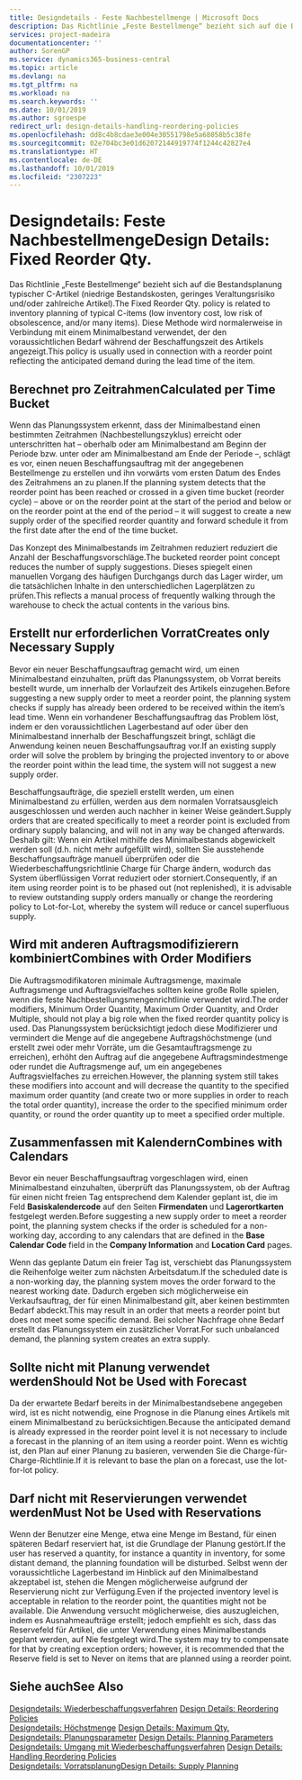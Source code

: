 ```yaml
---
title: Designdetails - Feste Nachbestellmenge | Microsoft Docs
description: Das Richtlinie „Feste Bestellmenge“ bezieht sich auf die Bestandsplanung typischer C-Artikel (niedrige Bestandskosten, geringes Veraltungsrisiko und/oder zahlreiche Artikel). Diese Methode wird normalerweise in Verbindung mit einem Minimalbestand verwendet, der den voraussichtlichen Bedarf während der Beschaffungszeit des Artikels angezeigt.
services: project-madeira
documentationcenter: ''
author: SorenGP
ms.service: dynamics365-business-central
ms.topic: article
ms.devlang: na
ms.tgt_pltfrm: na
ms.workload: na
ms.search.keywords: ''
ms.date: 10/01/2019
ms.author: sgroespe
redirect_url: design-details-handling-reordering-policies
ms.openlocfilehash: dd8c4b8cdae3e004e30551798e5a68058b5c38fe
ms.sourcegitcommit: 02e704bc3e01d62072144919774f1244c42827e4
ms.translationtype: HT
ms.contentlocale: de-DE
ms.lasthandoff: 10/01/2019
ms.locfileid: "2307223"
---
```

# <a name="design-details-fixed-reorder-qty"></a><span data-ttu-id="4e860-104">Designdetails: Feste Nachbestellmenge</span><span class="sxs-lookup"><span data-stu-id="4e860-104">Design Details: Fixed Reorder Qty.</span></span>
<span data-ttu-id="4e860-105">Das Richtlinie „Feste Bestellmenge“ bezieht sich auf die Bestandsplanung typischer C-Artikel (niedrige Bestandskosten, geringes Veraltungsrisiko und/oder zahlreiche Artikel).</span><span class="sxs-lookup"><span data-stu-id="4e860-105">The Fixed Reorder Qty. policy is related to inventory planning of typical C-items (low inventory cost, low risk of obsolescence, and/or many items).</span></span> <span data-ttu-id="4e860-106">Diese Methode wird normalerweise in Verbindung mit einem Minimalbestand verwendet, der den voraussichtlichen Bedarf während der Beschaffungszeit des Artikels angezeigt.</span><span class="sxs-lookup"><span data-stu-id="4e860-106">This policy is usually used in connection with a reorder point reflecting the anticipated demand during the lead time of the item.</span></span>  

## <a name="calculated-per-time-bucket"></a><span data-ttu-id="4e860-107">Berechnet pro Zeitrahmen</span><span class="sxs-lookup"><span data-stu-id="4e860-107">Calculated per Time Bucket</span></span>  
 <span data-ttu-id="4e860-108">Wenn das Planungssystem erkennt, dass der Minimalbestand einen bestimmten Zeitrahmen (Nachbestellungszyklus) erreicht oder unterschritten hat – oberhalb oder am Minimalbestand am Beginn der Periode bzw. unter oder am Minimalbestand am Ende der Periode –, schlägt es vor, einen neuen Beschaffungsauftrag mit der angegebenen Bestellmenge zu erstellen und ihn vorwärts vom ersten Datum des Endes des Zeitrahmens an zu planen.</span><span class="sxs-lookup"><span data-stu-id="4e860-108">If the planning system detects that the reorder point has been reached or crossed in a given time bucket (reorder cycle) – above or on the reorder point at the start of the period and below or on the reorder point at the end of the period – it will suggest to create a new supply order of the specified reorder quantity and forward schedule it from the first date after the end of the time bucket.</span></span>  

 <span data-ttu-id="4e860-109">Das Konzept des Minimalbestands im Zeitrahmen reduziert reduziert die Anzahl der Beschaffungsvorschläge.</span><span class="sxs-lookup"><span data-stu-id="4e860-109">The bucketed reorder point concept reduces the number of supply suggestions.</span></span> <span data-ttu-id="4e860-110">Dieses spiegelt einen manuellen Vorgang des häufigen Durchgangs durch das Lager wirder, um die tatsächlichen Inhalte in den unterschiedlichen Lagerplätzen zu prüfen.</span><span class="sxs-lookup"><span data-stu-id="4e860-110">This reflects a manual process of frequently walking through the warehouse to check the actual contents in the various bins.</span></span>  

## <a name="creates-only-necessary-supply"></a><span data-ttu-id="4e860-111">Erstellt nur erforderlichen Vorrat</span><span class="sxs-lookup"><span data-stu-id="4e860-111">Creates only Necessary Supply</span></span>  
 <span data-ttu-id="4e860-112">Bevor ein neuer Beschaffungsauftrag gemacht wird, um einen Minimalbestand einzuhalten, prüft das Planungssystem, ob Vorrat bereits bestellt wurde, um innerhalb der Vorlaufzeit des Artikels einzugehen.</span><span class="sxs-lookup"><span data-stu-id="4e860-112">Before suggesting a new supply order to meet a reorder point, the planning system checks if supply has already been ordered to be received within the item’s lead time.</span></span> <span data-ttu-id="4e860-113">Wenn ein vorhandener Beschaffungsauftrag das Problem löst, indem er den voraussichtlichen Lagerbestand auf oder über den Minimalbestand innerhalb der Beschaffungszeit bringt, schlägt die Anwendung keinen neuen Beschaffungsauftrag vor.</span><span class="sxs-lookup"><span data-stu-id="4e860-113">If an existing supply order will solve the problem by bringing the projected inventory to or above the reorder point within the lead time, the system will not suggest a new supply order.</span></span>  

 <span data-ttu-id="4e860-114">Beschaffungsaufträge, die speziell erstellt werden, um einen Minimalbestand zu erfüllen, werden aus dem normalen Vorratsausgleich ausgeschlossen und werden auch nachher in keiner Weise geändert.</span><span class="sxs-lookup"><span data-stu-id="4e860-114">Supply orders that are created specifically to meet a reorder point is excluded from ordinary supply balancing, and will not in any way be changed afterwards.</span></span> <span data-ttu-id="4e860-115">Deshalb gilt: Wenn ein Artikel mithilfe des Minimalbestands abgewickelt werden soll (d.h. nicht mehr aufgefüllt wird), sollten Sie ausstehende Beschaffungsaufträge manuell überprüfen oder die Wiederbeschaffungsrichtlinie Charge für Charge ändern, wodurch das System überflüssigen Vorrat reduziert oder storniert.</span><span class="sxs-lookup"><span data-stu-id="4e860-115">Consequently, if an item using reorder point is to be phased out (not replenished), it is advisable to review outstanding supply orders manually or change the reordering policy to Lot-for-Lot, whereby the system will reduce or cancel superfluous supply.</span></span>  

## <a name="combines-with-order-modifiers"></a><span data-ttu-id="4e860-116">Wird mit anderen Auftragsmodifizierern kombiniert</span><span class="sxs-lookup"><span data-stu-id="4e860-116">Combines with Order Modifiers</span></span>  
 <span data-ttu-id="4e860-117">Die Auftragsmodifikatoren minimale Auftragsmenge, maximale Auftragsmenge und Auftragsvielfaches sollten keine große Rolle spielen, wenn die feste Nachbestellungsmengenrichtlinie verwendet wird.</span><span class="sxs-lookup"><span data-stu-id="4e860-117">The order modifiers, Minimum Order Quantity, Maximum Order Quantity, and Order Multiple, should not play a big role when the fixed reorder quantity policy is used.</span></span> <span data-ttu-id="4e860-118">Das Planungssystem berücksichtigt jedoch diese Modifizierer und vermindert die Menge auf die angegebene Auftragshöchstmenge (und erstellt zwei oder mehr Vorräte, um die Gesamtauftragsmenge zu erreichen), erhöht den Auftrag auf die angegebene Auftragsmindestmenge oder rundet die Auftragsmenge auf, um ein angegebenes Auftragsvielfaches zu erreichen.</span><span class="sxs-lookup"><span data-stu-id="4e860-118">However, the planning system still takes these modifiers into account and will decrease the quantity to the specified maximum order quantity (and create two or more supplies in order to reach the total order quantity), increase the order to the specified minimum order quantity, or round the order quantity up to meet a specified order multiple.</span></span>  

## <a name="combines-with-calendars"></a><span data-ttu-id="4e860-119">Zusammenfassen mit Kalendern</span><span class="sxs-lookup"><span data-stu-id="4e860-119">Combines with Calendars</span></span>  
 <span data-ttu-id="4e860-120">Bevor ein neuer Beschaffungsauftrag vorgeschlagen wird, einen Minimalbestand einzuhalten, überprüft das Planungssystem, ob der Auftrag für einen nicht freien Tag entsprechend dem Kalender geplant ist, die im Feld **Basiskalendercode** auf den Seiten **Firmendaten** und **Lagerortkarten** festgelegt werden.</span><span class="sxs-lookup"><span data-stu-id="4e860-120">Before suggesting a new supply order to meet a reorder point, the planning system checks if the order is scheduled for a non-working day, according to any calendars that are defined in the **Base Calendar Code** field in the **Company Information** and **Location Card** pages.</span></span>  

 <span data-ttu-id="4e860-121">Wenn das geplante Datum ein freier Tag ist, verschiebt das Planungssystem die Reihenfolge weiter zum nächsten Arbeitsdatum.</span><span class="sxs-lookup"><span data-stu-id="4e860-121">If the scheduled date is a non-working day, the planning system moves the order forward to the nearest working date.</span></span> <span data-ttu-id="4e860-122">Dadurch ergeben sich möglicherweise ein Verkaufsauftrag, der für einen Minimalbestand gilt, aber keinen bestimmten Bedarf abdeckt.</span><span class="sxs-lookup"><span data-stu-id="4e860-122">This may result in an order that meets a reorder point but does not meet some specific demand.</span></span> <span data-ttu-id="4e860-123">Bei solcher Nachfrage ohne Bedarf erstellt das Planungssystem ein zusätzlicher Vorrat.</span><span class="sxs-lookup"><span data-stu-id="4e860-123">For such unbalanced demand, the planning system creates an extra supply.</span></span>  

## <a name="should-not-be-used-with-forecast"></a><span data-ttu-id="4e860-124">Sollte nicht mit Planung verwendet werden</span><span class="sxs-lookup"><span data-stu-id="4e860-124">Should Not be Used with Forecast</span></span>  
 <span data-ttu-id="4e860-125">Da der erwartete Bedarf bereits in der Minimalbestandsebene angegeben wird, ist es nicht notwendig, eine Prognose in die Planung eines Artikels mit einem Minimalbestand zu berücksichtigen.</span><span class="sxs-lookup"><span data-stu-id="4e860-125">Because the anticipated demand is already expressed in the reorder point level it is not necessary to include a forecast in the planning of an item using a reorder point.</span></span> <span data-ttu-id="4e860-126">Wenn es wichtig ist, den Plan auf einer Planung zu basieren, verwenden Sie die Charge-für-Charge-Richtlinie.</span><span class="sxs-lookup"><span data-stu-id="4e860-126">If it is relevant to base the plan on a forecast, use the lot-for-lot policy.</span></span>  

## <a name="must-not-be-used-with-reservations"></a><span data-ttu-id="4e860-127">Darf nicht mit Reservierungen verwendet werden</span><span class="sxs-lookup"><span data-stu-id="4e860-127">Must Not be Used with Reservations</span></span>  
 <span data-ttu-id="4e860-128">Wenn der Benutzer eine Menge, etwa eine Menge im Bestand, für einen späteren Bedarf reserviert hat, ist die Grundlage der Planung gestört.</span><span class="sxs-lookup"><span data-stu-id="4e860-128">If the user has reserved a quantity, for instance a quantity in inventory, for some distant demand, the planning foundation will be disturbed.</span></span> <span data-ttu-id="4e860-129">Selbst wenn der voraussichtliche Lagerbestand im Hinblick auf den Minimalbestand akzeptabel ist, stehen die Mengen möglicherweise aufgrund der Reservierung nicht zur Verfügung.</span><span class="sxs-lookup"><span data-stu-id="4e860-129">Even if the projected inventory level is acceptable in relation to the reorder point, the quantities might not be available.</span></span> <span data-ttu-id="4e860-130">Die Anwendung versucht möglicherweise, dies auszugleichen, indem es Ausnahmeaufträge erstellt; jedoch empfiehlt es sich, dass das Reservefeld für Artikel, die unter Verwendung eines Minimalbestands geplant werden, auf Nie festgelegt wird.</span><span class="sxs-lookup"><span data-stu-id="4e860-130">The system may try to compensate for that by creating exception orders; however, it is recommended that the Reserve field is set to Never on items that are planned using a reorder point.</span></span>  

## <a name="see-also"></a><span data-ttu-id="4e860-131">Siehe auch</span><span class="sxs-lookup"><span data-stu-id="4e860-131">See Also</span></span>  
 <span data-ttu-id="4e860-132">[Designdetails: Wiederbeschaffungsverfahren](design-details-reordering-policies.md) </span><span class="sxs-lookup"><span data-stu-id="4e860-132">[Design Details: Reordering Policies](design-details-reordering-policies.md) </span></span>  
 <span data-ttu-id="4e860-133">[Designdetails: Höchstmenge](design-details-maximum-qty.md) </span><span class="sxs-lookup"><span data-stu-id="4e860-133">[Design Details: Maximum Qty.](design-details-maximum-qty.md) </span></span>  
 <span data-ttu-id="4e860-134">[Designdetails: Planungsparameter](design-details-planning-parameters.md) </span><span class="sxs-lookup"><span data-stu-id="4e860-134">[Design Details: Planning Parameters](design-details-planning-parameters.md) </span></span>  
 <span data-ttu-id="4e860-135">[Designdetails: Umgang mit Wiederbeschaffungsverfahren](design-details-handling-reordering-policies.md) </span><span class="sxs-lookup"><span data-stu-id="4e860-135">[Design Details: Handling Reordering Policies](design-details-handling-reordering-policies.md) </span></span>  
 [<span data-ttu-id="4e860-136">Designdetails: Vorratsplanung</span><span class="sxs-lookup"><span data-stu-id="4e860-136">Design Details: Supply Planning</span></span>](design-details-supply-planning.md)
